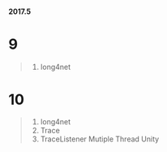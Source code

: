 #### 2017.5

# 9
> 1. long4net

# 10
> 1. long4net
> 2. Trace
> 3. TraceListener
> Mutiple Thread Unity
